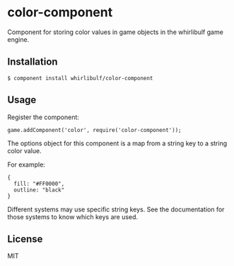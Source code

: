 
# color-component

Component for storing color values in game objects in the whirlibulf game engine.

## Installation

    $ component install whirlibulf/color-component

## Usage

Register the component:

    game.addComponent('color', require('color-component'));

The options object for this component is a map from a string key to a string color value.

For example:

    {
      fill: "#FF0000",
      outline: "black"
    }

Different systems may use specific string keys.
See the documentation for those systems to know which keys are used.

## License

  MIT
